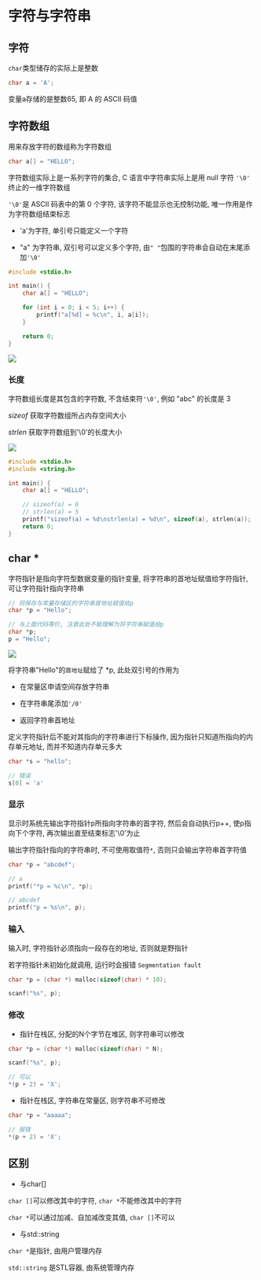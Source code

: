 <!--
 * @Description: 
 * @Version: 1.0
 * @Author: dmjcb
 * @Email:  
 * @Date: 2021-11-13 23:31:24
 * @LastEditors: dmjcb
 * @LastEditTime: 2024-07-31 00:46:49
-->

# 字符与字符串

## 字符

`char`类型储存的实际上是整数

```c
char a = 'A';
```

变量a存储的是整数65, 即 A 的 ASCII 码值

## 字符数组

用来存放字符的数组称为字符数组

```c
char a[] = "HELLO";
```
字符数组实际上是一系列字符的集合, C 语言中字符串实际上是用 null 字符 `'\0'` 终止的一维字符数组

`'\0'`是 ASCII 码表中的第 0 个字符, 该字符不能显示也无控制功能, 唯一作用是作为字符数组结束标志

- 'a'为字符, 单引号只能定义一个字符

- "a" 为字符串, 双引号可以定义多个字符, 由`" "`包围的字符串会自动在末尾添加`'\0'`

```c
#include <stdio.h>

int main() {
    char a[] = "HELLO";

    for (int i = 0; i < 5; i++) {
        printf("a[%d] = %c\n", i, a[i]);
    }

    return 0;
}
```

![](/.imgur/202407061811_1.svg)

### 长度

字符数组长度是其包含的字符数, 不含结束符`'\0'`, 例如 "abc" 的长度是 3

$sizeof$ 获取字符数组所占内存空间大小

$strlen$ 获取字符数组到'\0'的长度大小

![](/.imgur/202407061811_3.svg)

```c
#include <stdio.h>
#include <string.h>

int main() {
    char a[] = "HELLO";

    // sizeof(a) = 6
    // strlen(a) = 5
    printf("sizeof(a) = %d\nstrlen(a) = %d\n", sizeof(a), strlen(a));
    return 0;
}
```

## char \*

字符指针是指向字符型数据变量的指针变量, 将字符串的首地址赋值给字符指针, 可让字符指针指向字符串

```c
// 将保存与常量存储区的字符串首地址赋值给p
char *p = "Hello";

// 与上面代码等价, 注意此处不能理解为将字符串赋值给p
char *p;
p = "Hello";
```

![](/.imgur/202407061811_2.svg)


将字符串"Hello"的`首地址`赋给了 *p, 此处双引号的作用为

- 在常量区申请空间存放字符串 

- 在字符串尾添加`'/0'`

- 返回字符串首地址

定义字符指针后不能对其指向的字符串进行下标操作, 因为指针只知道所指向的内存单元地址, 而并不知道内存单元多大

```c
char *s = "hello";

// 错误
s[0] = 'a'
```

### 显示

显示时系统先输出字符指针p所指向字符串的首字符, 然后会自动执行p++, 使p指向下个字符, 再次输出直至结束标志'\0'为止

输出字符指针指向的字符串时, 不可使用取值符`*`, 否则只会输出字符串首字符值

```c
char *p = "abcdef";

// a
printf("*p = %c\n", *p);

// abcdef
printf("p = %s\n", p);
```

### 输入

输入时, 字符指针必须指向一段存在的地址, 否则就是野指针

若字符指针未初始化就调用, 运行时会报错 `Segmentation fault`

```c
char *p = (char *) malloc(sizeof(char) * 10);

scanf("%s", p);
```

### 修改

- 指针在栈区, 分配的N个字节在堆区, 则字符串可以修改

```c
char *p = (char *) malloc(sizeof(char) * N);

scanf("%s", p);

// 可以
*(p + 2) = 'X';
```

- 指针在栈区, 字符串在常量区, 则字符串不可修改

```c
char *p = "aaaaa";

// 报错
*(p + 2) = 'X';
```

## 区别

- 与char[]

`char []`可以修改其中的字符, `char *`不能修改其中的字符

`char *`可以通过加减、自加减改变其值, `char []`不可以

- 与std::string

`char *`是指针, 由用户管理内存

`std::string` 是STL容器, 由系统管理内存